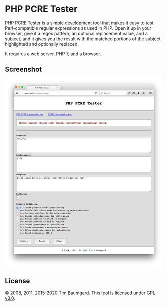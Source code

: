 # PHP PCRE Tester

PHP PCRE Tester is a simple development tool that makes it easy to test Perl-compatible regular expressions as used in PHP. Open it up in your browser, give it a regex pattern, an optional replacement value, and a subject, and it gives you the result with the matched portions of the subject highlighted and optionally replaced.

It requires a web server, PHP 7, and a browser.

## Screenshot

![](screenshot.png "Usage Example")

## License

&copy; 2008, 2011, 2015-2020 Tim Baumgard. This tool is licensed under [GPL v3.0](https://www.gnu.org/licenses/gpl-3.0-standalone.html).
